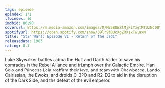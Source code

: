 ```yaml
---
tags: episode
epindex: 171
tfoindex: 80
imdbid: 86190
coverurl: https://m.media-amazon.com/images/M/MV5BOWZlMjFiYzgtMTUzNC00Y2IzLTk1NTMtZmNhMTczNTk0ODk1XkEyXkFqcGdeQXVyNTAyODkwOQ@@._V1_SX202_CR0,0,202,300_.jpg
spotifyurl: https://open.spotify.com/show/39lr9bBUcXgZRXsxTw1axM
title: "Star Wars: Episode VI - Return of the Jedi"
releasedate: 1983
rating: 8.3
---
```


Luke Skywalker battles Jabba the Hutt and Darth Vader to save his comrades in the Rebel Alliance and triumph over the Galactic Empire. Han Solo and Princess Leia reaffirm their love, and team with Chewbacca, Lando Calrissian, the Ewoks, and droids C-3PO and R2-D2 to aid in the disruption of the Dark Side, and the defeat of the evil emperor.
